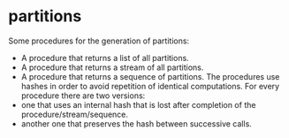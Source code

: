 # partitions
Some procedures for the generation of partitions:
- A procedure that returns a list of all partitions.
- A procedure that returns a stream of all partitions.
- A procedure that returns a sequence of partitions.
The procedures use hashes in order to avoid repetition of identical computations.
For every procedure there are two versions:
- one that uses an internal hash that is lost after completion of the procedure/stream/sequence.
- another one that preserves the hash between successive calls.
